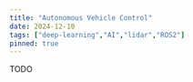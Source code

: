 ```yaml
---
title: "Autonomous Vehicle Control"
date: 2024-12-10
tags: ["deep-learning","AI","lidar","ROS2"]
pinned: true
---
```


TODO